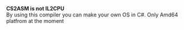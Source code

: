 **CS2ASM is not IL2CPU**  
By using this compiler you can make your own OS in C#. Only Amd64 platfrom at the moment
